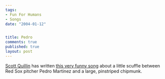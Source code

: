```yaml
--- 
tags:
- Fun For Humans
- Songs
date: "2004-01-12"


title: Pedro
comments: true
published: true
layout: post
---
```


<p>
<a href="http://www.scottquillin.com/">Scott Quillin</a> has written <a href="http://www.scottquillin.com/PEDRO.mp3">this very funny song</a> about a little scuffle between Red Sox pitcher Pedro Martinez and a large, pinstriped chipmunk. </p>
